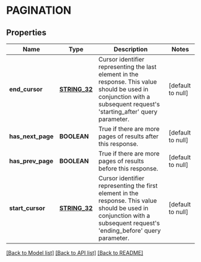 # PAGINATION

## Properties
Name | Type | Description | Notes
------------ | ------------- | ------------- | -------------
**end_cursor** | [**STRING_32**](STRING_32.md) | Cursor identifier representing the last element in the response. This value should be used in conjunction with a subsequent request&#39;s &#39;starting_after&#39; query parameter. | [default to null]
**has_next_page** | **BOOLEAN** | True if there are more pages of results after this response. | [default to null]
**has_prev_page** | **BOOLEAN** | True if there are more pages of results before this response. | [default to null]
**start_cursor** | [**STRING_32**](STRING_32.md) | Cursor identifier representing the first element in the response. This value should be used in conjunction with a subsequent request&#39;s &#39;ending_before&#39; query parameter. | [default to null]

[[Back to Model list]](../README.md#documentation-for-models) [[Back to API list]](../README.md#documentation-for-api-endpoints) [[Back to README]](../README.md)


